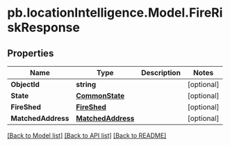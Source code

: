 # pb.locationIntelligence.Model.FireRiskResponse
## Properties

Name | Type | Description | Notes
------------ | ------------- | ------------- | -------------
**ObjectId** | **string** |  | [optional] 
**State** | [**CommonState**](CommonState.md) |  | [optional] 
**FireShed** | [**FireShed**](FireShed.md) |  | [optional] 
**MatchedAddress** | [**MatchedAddress**](MatchedAddress.md) |  | [optional] 

[[Back to Model list]](../README.md#documentation-for-models) [[Back to API list]](../README.md#documentation-for-api-endpoints) [[Back to README]](../README.md)

